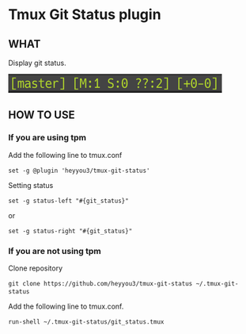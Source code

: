 # Tmux Git Status plugin

## WHAT

Display git status.

![screenshot](./screenshot.png)

## HOW TO USE

### If you are using tpm

Add the following line to tmux.conf

```
set -g @plugin 'heyyou3/tmux-git-status'
```

Setting status

```
set -g status-left "#{git_status}"
```

or

```
set -g status-right "#{git_status}"
```

### If you are not using tpm

Clone repository

```
git clone https://github.com/heyyou3/tmux-git-status ~/.tmux-git-status
```

Add the following line to tmux.conf.

```
run-shell ~/.tmux-git-status/git_status.tmux
```
